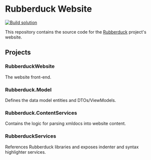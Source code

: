 # Rubberduck Website  
[![Build solution](https://github.com/retailcoder/RubberduckWebsite/actions/workflows/dotnet.yml/badge.svg)](https://github.com/retailcoder/RubberduckWebsite/actions/workflows/website.yml)

This repository contains the source code for the [Rubberduck](https://github.com/rubberduck-vba/Rubberduck) project's website.

## Projects

### RubberduckWebsite  
The website front-end.

### Rubberduck.Model  
Defines the data model entities and DTOs/ViewModels.

### Rubberduck.ContentServices  
Contains the logic for parsing xmldocs into website content.

### RubberduckServices  
References Rubberduck libraries and exposes indenter and syntax highlighter services.
